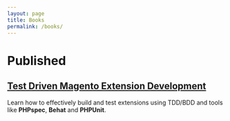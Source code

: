 ```yaml
---
layout: page
title: Books
permalink: /books/
---
```

# Published

## [Test Driven Magento Extension Development](http://coderoncode.com/books/magetdd.html)

Learn how to effectively build and test extensions using TDD/BDD and tools like **PHPspec**, **Behat** and **PHPUnit**.
